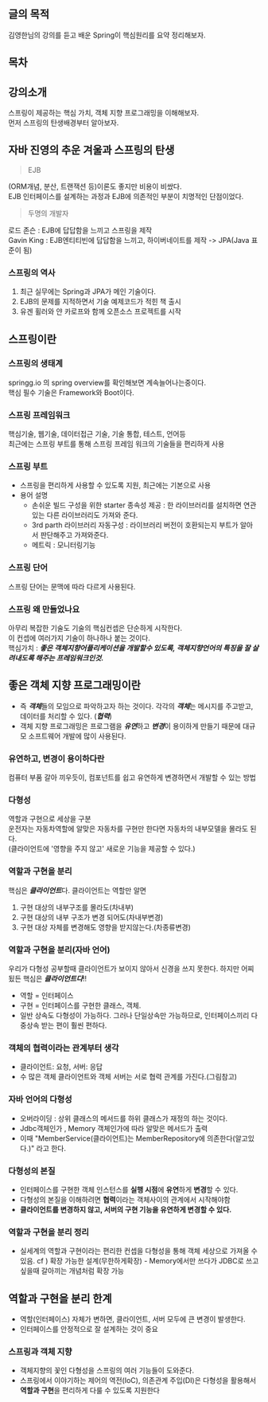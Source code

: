 ## 글의 목적
김영한님의 강의를 듣고 배운 Spring이 핵심원리를 요약 정리해보자.

## 목차

## 강의소개
스프링이 제공하는 핵심 가치, 객체 지향 프로그래밍을 이해해보자.<br>
먼저 스프링의 탄생배경부터 알아보자.

## 자바 진영의 추운 겨울과 스프링의 탄생
> EJB

(ORM개념, 분산, 트랜잭션 등)이론도 좋지만 비용이 비쌌다.<br>
EJB 인터페이스를 설계하는 과정과 EJB에 의존적인 부분이 치명적인 단점이었다.<br>

> 두명의 개발자

로드 존슨 : EJB에 답답함을 느끼고 스프링을 제작<br>
Gavin King : EJB엔티티빈에 답답함을 느끼고, 하이버네이트를 제작 -> JPA(Java 표준이 됨)<br>

### 스프링의 역사
1. 최근 실무에는 Spring과 JPA가 메인 기술이다.
2. EJB의 문제를 지적하면서 기술 예제코드가 적힌 책 출시
3. 유겐 휠러와 얀 카로프와 함께 오픈소스 프로젝트를 시작

## 스프링이란
### 스프링의 생태계
springg.io 의 spring overview를 확인해보면 계속늘어나는중이다.<br>
핵심 필수 기술은 Framework와 Boot이다.<br>

### 스프링 프레임워크
핵심기술, 웹기술, 데이터접근 기술, 기술 통합, 테스트, 언어등 <br>
최근에는 스프링 부트를 통해 스프링 프레임 워크의 기술들을 편리하게 사용<br>

### 스프링 부트
+ 스프링을 편리하게 사용할 수 있도록 지원, 최근에는 기본으로 사용
+ 용어 설명
  + 손쉬운 빌드 구성을 위한 starter 종속성 제공 : 한 라이브러리를 설치하면 연관있는 다른 라이브러리도 가져와 준다.
  + 3rd parth 라이브러리 자동구성 : 라이브러리 버전이 호환되는지 부트가 알아서 판단해주고 가져와준다.
  + 메트릭 : 모니터링기능

### 스프링 단어
스프링 단어는 문맥에 따라 다르게 사용된다.

### 스프링 왜 만들었나요
아무리 복잡한 기술도 기술의 핵심컨셉은 단순하게 시작한다.<br>
이 컨셉에 여러가지 기술이 하나하나 붙는 것이다.<br>
핵심가치 : ***좋은 객체지향어플리케이션을 개발할수 있도록, 객체지향언어의 특징을 잘 살려내도록 해주는 프레임워크인것.***<br>

## 좋은 객체 지향 프로그래밍이란
+ 즉 ***객체***들의 모임으로 파악하고자 하는 것이다. 각각의 ***객체***는 메시지를 주고받고, 데이터를 처리할 수 있다. (***협력***)
+ 객체 지향 프로그래밍은 프로그램을 ***유연***하고 ***변경***이 용이하게 만들기 때문에 대규모 소프트웨어 개발에 많이 사용된다.

### 유연하고, 변경이 용이하다란
컴퓨터 부품 갈아 끼우듯이, 컴포넌트를 쉽고 유연하게 변경하면서 개발할 수 있는 방법

### 다형성
역할과 구현으로 세상을 구분<br>
운전자는 자동차역할에 알맞은 자동차를 구현만 한다면 자동차의 내부모델을 몰라도 된다. <br>
(클라이언트에 '영향을 주지 않고' 새로운 기능을 제공할 수 있다.)

### 역할과 구현을 분리
핵심은 ***클라이언트***다. 클라이언트는 역할만 알면
1. 구현 대상의 내부구조를 몰라도(차내부)
2. 구현 대상의 내부 구조가 변경 되어도(차내부변경)
3. 구현 대상 자체를 변경해도 영향을 받지않는다.(차종류변경)

### 역할과 구현을 분리(자바 언어)
우리가 다형성 공부할때 클라이언트가 보이지 않아서 신경을 쓰지 못한다. 하지만 어찌됬든 핵심은 ***클라이언트다***!!
+ 역할 = 인터페이스
+ 구현 = 인터페이스를 구현한 클래스, 객체.
+ 일반 상속도 다형성이 가능하다. 그러나 단일상속만 가능하므로, 인터페이스끼리 다중상속 받는 편이 훨씬 편하다.

### 객체의 협력이라는 관계부터 생각
+ 클라이언트: 요청, 서버: 응답
+ 수 많은 객체 클라이언트와 객체 서버는 서로 협력 관계를 가진다.(그림참고)

### 자바 언어의 다형성
+ 오버라이딩 : 상위 클래스의 메서드를 하위 클래스가 재정의 하는 것이다.
+ Jdbc객체인가 , Memory 객체인가에 따라 알맞은 메서드가 출력
+ 이때 "MemberService(클라이언트)는 MemberRepository에 의존한다(알고있다.)" 라고 한다.

### 다형성의 본질
+ 인터페이스를 구현한 객체 인스턴스를 **실행 시점**에 **유연**하게 **변경**할 수 있다.
+ 다형성의 본질을 이해하려면 **협력**이라는 객체사이의 관계에서 시작해야함
+ **클라이언트를 변경하지 않고, 서버의 구현 기능을 유연하게 변경할 수 있다.**

### 역할과 구현을 분리 정리
+ 실세계의 역할과 구현이라는 편리한 컨셉을 다형성을 통해 객체 세상으로 가져올 수 있음.
cf ) 확장 가능한 설계(무한하게확장) - Memory에서만 쓰다가 JDBC로 쓰고싶을때 갈아끼는 개념처럼 확장 가능

## 역할과 구현을 분리 한계
+ 역할(인터페이스) 자체가 변하면, 클라이언트, 서버 모두에 큰 변경이 발생한다.
+ 인터페이스를 안정적으로 잘 설계하는 것이 중요

### 스프링과 객체 지향
+ 객체지향의 꽃인 다형성을 스프링의 여러 기능들이 도와준다.
+ 스프링에서 이야기하는 제어의 역전(IoC), 의존관계 주입(DI)은 다형성을 활용해서 **역할과 구현**을 편리하게 다룰 수 있도록 지원한다

